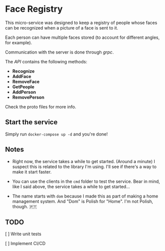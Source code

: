 # Face Registry

This micro-service was designed to keep a registry of people whose faces can 
be recognized when a picture of a face is sent to it.

Each person can have multiple faces stored (to account for different angles, for example).

Communication with the server is done through *grpc*.

The *API* contains the following methods:
* **Recognize**
* **AddFace**
* **RemoveFace**
* **GetPeople**
* **AddPerson**
* **RemovePerson**

Check the proto files for more info.

## Start the service
Simply run `docker-compose up -d` and you're done!

## Notes
* Right now, the service takes a while to get started. (Around a minute)
I suspect this is related to the library I'm using. 
I'll see if there's a way to make it start faster.

* You can use the clients in the `cmd` folder to test the service. 
Bear in mind, like I said above, the service takes a while to get started...

* The name starts with `dom` because I made this as part of making a 
home management system. And "Dom" is Polish for "Home". I'm not Polish, though. :portugal:

## TODO
[ ] Write unit tests

[ ] Implement CI/CD
